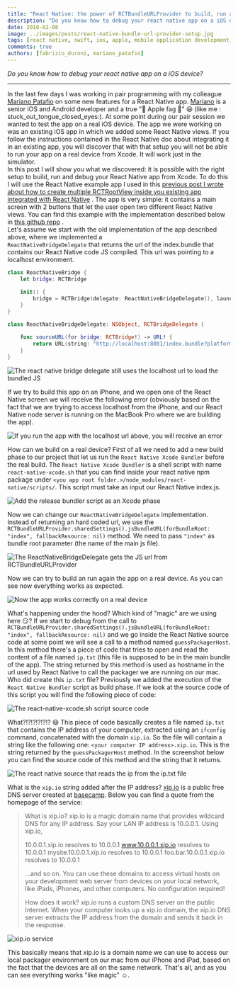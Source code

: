 ```yaml
---
title: "React Native: the power of RCTBundleURLProvider to build, run and debug on an iOS device from Xcode"
description: "Do you know how to debug your react native app on a iOS device?"
date: 2018-02-08
image: ../images/posts/react-native-bundle-url-provider-setup.jpg
tags: [react native, swift, ios, apple, mobile application development, javascript]
comments: true
authors: [fabrizio_duroni, mariano_patafio]
---
```


*Do you know how to debug your react native app on a iOS device?*

---

In the last few days I was working in pair programming with my
colleague [Mariano Patafio](https://www.linkedin.com/in/mariano-patafio-4a8b7426/ "Mariano Patafio") on some new
features for a React Native app. [Mariano](https://www.linkedin.com/in/mariano-patafio-4a8b7426/ "Mariano Patafio") is a
senior iOS and Android developer and a true ":apple: Apple fag :apple:" :laughing: (like me :
stuck_out_tongue_closed_eyes:). At some point during our pair session we wanted to test the app on a real iOS device.
The app we were working on was an existing iOS app in which we added some React Native views. If you follow the
instructions contained in the React Native doc about integrating it in an existing app, you will discover that with that
setup you will not be able to run your app on a real device from Xcode. It will work just in the simulator.  
In this post I will show you what we discovered: it is possible with the right setup to build, run and debug your React
Native app from Xcode. To do this I will use the React Native example app I used in
this [previous post I wrote about how to create multiple RCTRootView inside you existing app integrated with React Native](/2017/12/08/react-native-multiple-instance-rctrootview/ "react native multiple rctrootview")
. The app is very simple: it contains a main screen with 2 buttons that let the user open two different React Native
views. You can find this example with the implementation described below
in [this github repo](https://github.com/chicio/React-Native-Multiple-RCTRootView "React native multiple RCTRootView")
.  
Let's assume we start with the old implementation of the app described above, where we implemented a  
`ReactNativeBridgeDelegate` that returns the url of the index.bundle that contains our React Native code JS compiled.
This url was pointing to a localhost environment.

```swift
class ReactNativeBridge {
    let bridge: RCTBridge

    init() {
        bridge = RCTBridge(delegate: ReactNativeBridgeDelegate(), launchOptions: nil)
    }
}

class ReactNativeBridgeDelegate: NSObject, RCTBridgeDelegate {

    func sourceURL(for bridge: RCTBridge!) -> URL! {
        return URL(string: "http://localhost:8081/index.bundle?platform=ios")
    }
}
```

![The react native bridge delegate still uses the localhost url to load the bundled JS](../images/posts/react-native-bridge-delegate-localhost.jpg)

If we try to build this app on an iPhone, and we open one of the React Native screen we will receive the following
error (obviously based on the fact that we are trying to access localhost from the iPhone, and our React Native node
server is running on the MacBook Pro where we are building the app).

![If you run the app with the localhost url above, you will receive an error](../images/posts/react-native-error-on-device-failed-bundle.jpg)

How can we build on a real device? First of all we need to add a new build phase to our project that let us run
the `React Native Xcode Bundler` before the real build. The `React Native Xcode Bundler` is a shell script with
name `react-native-xcode.sh` that you can find inside your react native npm package
under `<you app root folder.>/node_modules/react-native/scripts/`. This script must take as input our React Native
index.js.

![Add the release bundler script as an Xcode phase](../images/posts/react-native-setup-bundler.jpg)

Now we can change our `ReactNativeBridgeDelegate` implementation. Instead of returning an hard coded url, we use
the `RCTBundleURLProvider.sharedSettings().jsBundleURL(forBundleRoot: "index", fallbackResource: nil)` method. We need
to pass `"index"` as bundle root parameter (the name of the main js file).

![The ReactNativeBridgeDelegate gets the JS url from RCTBundleURLProvider](../images/posts/react-native-bundle-url-provider-setup.jpg)

Now we can try to build an run again the app on a real device. As you can see now everything works as expected.

![Now the app works correctly on a real device](../images/posts/react-native-app-working-on-device.jpg)

What's happening under the hood? Which kind of "magic" are we using here :smirk:? If we start to debug from the call
to `RCTBundleURLProvider.sharedSettings().jsBundleURL(forBundleRoot: "index", fallbackResource: nil)` and we go inside
the React Native source code at some point we will see a call to a method named `guessPackagerHost`. In this method
there's a piece of code that tries to open and read the content of a file named `ip.txt` (this file is supposed to be in
the main bundle of the app). The string returned by this method is used as hostname in the url used by React Native to
call the packager we are running on our mac.  
Who did create this `ip.txt` file? Previously we added the execution of the `React Native Bundler` script as build
phase. If we look at the source code of this script you will find the following piece of code:

![The react-native-xcode.sh script source code](../images/posts/react-native-ip-txt-generation.jpg)

What?!?!?!?!?!? :satisfied: This piece of code basically creates a file named `ip.txt` that contains the IP address of
your computer, extracted using an `ifconfig` command, concatenated with the domain `xip.io`. So the file will contain a
string like the following one: `<your computer IP address>.xip.io`. This is the string returned by
the `guessPackagerHost` method. In the screenshot below you can find the source code of this method and the string that
it returns.

![The react native source that reads the ip from the ip.txt file](../images/posts/react-native-my-local-ip.jpg)

What is the `xip.io` string added after the IP address? [xip.io](http://xip.io/ "xip.io") is a public free DNS server
created at [basecamp](https://basecamp.com "basecamp"). Below you can find a quote from the homepage of the service:

> What is xip.io?
> xip.io is a magic domain name that provides wildcard DNS
> for any IP address. Say your LAN IP address is 10.0.0.1.
> Using xip.io,
>
>10.0.0.1.xip.io   resolves to   10.0.0.1
> www.10.0.0.1.xip.io   resolves to   10.0.0.1
> mysite.10.0.0.1.xip.io   resolves to   10.0.0.1
> foo.bar.10.0.0.1.xip.io   resolves to   10.0.0.1
>
>...and so on. You can use these domains to access virtual
> hosts on your development web server from devices on your
> local network, like iPads, iPhones, and other computers.
> No configuration required!
>
>How does it work? xip.io runs a custom DNS server on the public Internet. When your computer looks up a xip.io domain, the xip.io DNS server extracts the IP address from the domain and sends it back in the response.

![xip.io service](../images/posts/react-native-xipio.jpg)

This basically means that xip.io is a domain name we can use to access our local packager environment on our mac from
our iPhone and iPad, based on the fact that the devices are all on the same network. That's all, and as you can see
everything works "like magic" :relaxed:.  
